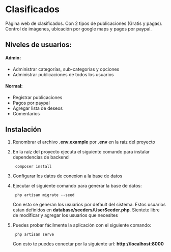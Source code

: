 Clasificados
=============================================

Página web de clasificados. Con 2 tipos de publicaciones (Gratis y pagas). Control de imágenes, ubicación por google maps y pagos por paypal.

Niveles de usuarios:
--------------------------------------------------------------------------------

#### Admin:

* Administrar categorías, sub-categorías y opciones
* Administrar publicaciones de todos los usuarios

#### Normal:
* Registrar publicaciones
* Pagos por paypal
* Agregar lista de deseos
* Comentarios

Instalación
------------------------------------------------------------------------------
1. Renombrar el archivo **.env.example** por **.env** en la raíz del proyecto

2. En la raíz del proyecto ejecuta el siguiente comando para instalar dependencias de backend

        composer install


3. Configurar los datos de conexion a la base de datos

4. Ejecutar el siguiente comando para generar la base de datos:

        php artisan migrate --seed

    Con esto se generan los usuarios por default del sistema. Estos usuarios estan definidos en **database/seeders/UserSeeder.php**. Sientete libre de modificar y agregar los usuarios que necesites

5. Puedes probar fácilmente la aplicación con el siguiente comando:

        php artisan serve

    Con esto te puedes conectar por la siguiente url: **http://localhost:8000**
